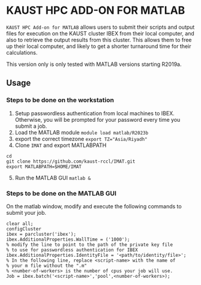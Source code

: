 # KAUST HPC ADD-ON FOR MATLAB

`KAUST HPC Add-on for MATLAB` allows users to submit their scripts and output files for execution
on the KAUST cluster IBEX from their local computer, and also to retrieve the 
output results from this cluster. This allows them to free up their local computer,
and likely to get a shorter turnaround time for their calculations.

This version only is only tested with MATLAB versions starting R2019a.

## Usage

### Steps to be done on the workstation
1. Setup passwordless authentication from local machines to IBEX. Otherwise, you will 
be prompted for your password every time you submit a job.
2. Load the MATLAB module
  `module load matlab/R2023b`
3. export the correct timezone `export TZ="Asia/Riyadh"`
4. Clone `IMAT` and export MATLABPATH
```
cd
git clone https://github.com/kaust-rccl/IMAT.git
export MATLABPATH=$HOME/IMAT
```
5. Run the MATLAB GUI `matlab &`

### Steps to be done on the MATLAB GUI
On the matlab window, modify and execute the following commands to submit your job.
```
clear all;
configCluster
ibex = parcluster('ibex');
ibex.AdditionalProperties.WallTime = ('1000');
% modify the line to point to the path of the private key file 
% to use for passwordless authentication for IBEX
ibex.AdditionalProperties.IdentityFile = '<path/to/identity/file>';
% In the following line, replace <script-name> with the name of 
% your m file without the ".m"
% <number-of-workers> is the number of cpus your job will use.
Job = ibex.batch('<script-name>','pool',<number-of-workers>); 
```
